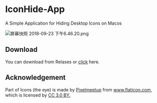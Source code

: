 # IconHide-App
A Simple Application for Hiding Desktop Icons on Macos

![屏幕快照 2018-09-23 下午6.46.20.png](http://owbw1xx99.bkt.clouddn.com/%E5%B1%8F%E5%B9%95%E5%BF%AB%E7%85%A7%202018-09-23%20%E4%B8%8B%E5%8D%886.46.20.png)



## Download

You can download from Relases or [click](https://github.com/Zeqiang-Lai/IconHide-App/releases/latest) here.



## Acknowledgement

<div>Part of Icons (the eye) is made by <a href="https://www.flaticon.com/authors/pixelmeetup" title="Pixelmeetup">Pixelmeetup</a> from <a href="https://www.flaticon.com/" title="Flaticon">www.flaticon.com</a>, which is licensed by <a href="http://creativecommons.org/licenses/by/3.0/" title="Creative Commons BY 3.0" target="_blank">CC 3.0 BY.</a></div>

